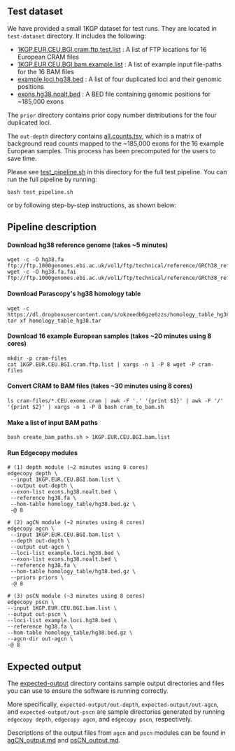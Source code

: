 ## Test dataset

We have provided a small 1KGP dataset for test runs. They are located in `test-dataset` directory. It includes the following:
- [1KGP.EUR.CEU.BGI.cram.ftp.test.list](1KGP.EUR.CEU.BGI.cram.ftp.test.list) : A list of FTP locations for 16 European CRAM files
- [1KGP.EUR.CEU.BGI.bam.example.list](1KGP.EUR.CEU.BGI.bam.example.list) : A list of example input file-paths for the 16 BAM files
- [example.loci.hg38.bed](example.loci.hg38.bed) : A list of four duplicated loci and their genomic positions
- [exons.hg38.noalt.bed](exons.hg38.noalt.bed) : A BED file containing genomic positions for ~185,000 exons

The `prior` directory contains prior copy number distributions for the four duplicated loci. 

The `out-depth` directory contains [all.counts.tsv](out-depth/all/all.counts.tsv), which is a matrix of background read counts mapped to the ~185,000 exons for the 16 example European samples. This process has been precomputed for the users to save time.

Please see [test_pipeline.sh](test_pipeline.sh) in this directory for the full test pipeline. You can run the full pipeline by running:
```
bash test_pipeline.sh
```

or by following step-by-step instructions, as shown below:

## Pipeline description

#### Download hg38 reference genome (takes ~5 minutes)
```
wget -c -O hg38.fa ftp://ftp.1000genomes.ebi.ac.uk/vol1/ftp/technical/reference/GRCh38_reference_genome/GRCh38_full_analysis_set_plus_decoy_hla.fa
wget -c -O hg38.fa.fai ftp://ftp.1000genomes.ebi.ac.uk/vol1/ftp/technical/reference/GRCh38_reference_genome/GRCh38_full_analysis_set_plus_decoy_hla.fa.fai
```

#### Download Parascopy's hg38 homology table
```
wget -c https://dl.dropboxusercontent.com/s/okzeedb6gze6zzs/homology_table_hg38.tar
tar xf homology_table_hg38.tar
```

#### Download 16 example European samples (takes ~20 minutes using 8 cores)
```
mkdir -p cram-files
cat 1KGP.EUR.CEU.BGI.cram.ftp.list | xargs -n 1 -P 8 wget -P cram-files
```

#### Convert CRAM to BAM files (takes ~30 minutes using 8 cores)

```
ls cram-files/*.CEU.exome.cram | awk -F '.' '{print $1}' | awk -F '/' '{print $2}' | xargs -n 1 -P 8 bash cram_to_bam.sh
```

#### Make a list of input BAM paths
```
bash create_bam_paths.sh > 1KGP.EUR.CEU.BGI.bam.list
```

#### Run Edgecopy modules
```
# (1) depth module (~2 minutes using 8 cores)
edgecopy depth \
 --input 1KGP.EUR.CEU.BGI.bam.list \
 --output out-depth \
 --exon-list exons.hg38.noalt.bed \
 --reference hg38.fa \
 --hom-table homology_table/hg38.bed.gz \
 -@ 8

# (2) agCN module (~2 minutes using 8 cores)
edgecopy agcn \
 --input 1KGP.EUR.CEU.BGI.bam.list \
 --depth out-depth \
 --output out-agcn \
 --loci-list example.loci.hg38.bed \
 --exon-list exons.hg38.noalt.bed \
 --reference hg38.fa \
 --hom-table homology_table/hg38.bed.gz \
 --priors priors \
 -@ 8

# (3) psCN module (~3 minutes using 8 cores)
edgecopy pscn \
--input 1KGP.EUR.CEU.BGI.bam.list \
--output out-pscn \
--loci-list example.loci.hg38.bed \
--reference hg38.fa \
--hom-table homology_table/hg38.bed.gz \
--agcn-dir out-agcn \
-@ 8
```

## Expected output

The [expected-output](./expected-output/) directory contains sample output directories and files you can use to ensure the software is running correctly.

More specifically, `expected-output/out-depth`, `expected-output/out-agcn`, and `expected-output/out-pscn` are sample directories generated by running `edgecopy depth`, `edgecopy agcn`, and `edgecopy pscn`, respectively.

Descriptions of the output files from `agcn` and `pscn` modules can be found in [agCN_output.md](../docs/agCN_output.md) and [psCN_output.md](../docs/psCN_output.md).